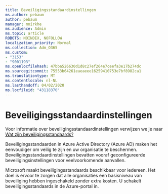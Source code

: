 ```yaml
---
title: Beveiligingsstandaardinstellingen
ms.author: pebaum
author: pebaum
manager: mnirkhe
ms.audience: Admin
ms.topic: article
ROBOTS: NOINDEX, NOFOLLOW
localization_priority: Normal
ms.collection: Adm_O365
ms.custom:
- "3153"
- "9001193"
ms.openlocfilehash: 47bba526630d1d8c27ef264e7ceefa3e17b274dc
ms.sourcegitcommit: 75553b64261eaeaeee16259410753e7bf8982ca1
ms.translationtype: MT
ms.contentlocale: nl-NL
ms.lasthandoff: 04/02/2020
ms.locfileid: "43118370"
---
```

# <a name="security-defaults"></a>Beveiligingsstandaardinstellingen

Voor informatie over beveiligingsstandaardinstellingen verwijzen we je naar [Wat zijn beveiligingsstandaards?](https://docs.microsoft.com/azure/active-directory/conditional-access/concept-conditional-access-security-defaults)

Beveiligingsstandaarden in Azure Active Directory (Azure AD) maken het eenvoudiger om veilig te zijn en uw organisatie te beschermen. Beveiligingsstandaardinstellingen bevatten vooraf geconfigureerde beveiligingsinstellingen voor veelvoorkomende aanvallen.

Microsoft maakt beveiligingsstandaards beschikbaar voor iedereen. Het doel is ervoor te zorgen dat alle organisaties een basisniveau van beveiliging hebben ingeschakeld zonder extra kosten. U schakelt beveiligingsstandaards in de Azure-portal in.

